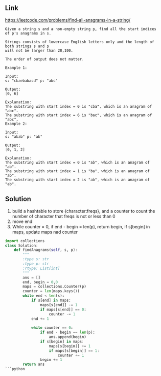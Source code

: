 ## Link 
https://leetcode.com/problems/find-all-anagrams-in-a-string/
```
Given a string s and a non-empty string p, find all the start indices of p's anagrams in s.

Strings consists of lowercase English letters only and the length of both strings s and p 
will not be larger than 20,100.

The order of output does not matter.

Example 1:

Input:
s: "cbaebabacd" p: "abc"

Output:
[0, 6]

Explanation:
The substring with start index = 0 is "cba", which is an anagram of "abc".
The substring with start index = 6 is "bac", which is an anagram of "abc".
Example 2:

Input:
s: "abab" p: "ab"

Output:
[0, 1, 2]

Explanation:
The substring with start index = 0 is "ab", which is an anagram of "ab".
The substring with start index = 1 is "ba", which is an anagram of "ab".
The substring with start index = 2 is "ab", which is an anagram of "ab".
```
## Solution
1. build a hashtable to store {character:freqs}, and a counter to count the number of character 
that freqs is not or less than 0
2. move end
3. While counter = 0, if end - begin = len(p), return begin, if s[begin] in maps, update maps nad counter
```python
import collections
class Solution:
    def findAnagrams(self, s, p):
        """
        :type s: str
        :type p: str
        :rtype: List[int]
        """
        ans = []
        end, begin = 0,0
        maps = collections.Counter(p)
        counter = len(maps.keys())
        while end < len(s):
            if s[end] in maps:
                maps[s[end]] -= 1
                if maps[s[end]] == 0:
                    counter -= 1
            end += 1
            
            while counter == 0:
                if end - begin == len(p):
                    ans.append(begin)
                if s[begin] in maps:
                    maps[s[begin]] += 1
                    if maps[s[begin]] == 1:
                        counter += 1
                begin += 1
        return ans
```python
